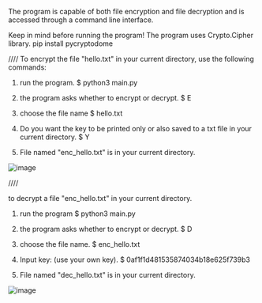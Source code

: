 The program is capable of both file encryption and file decryption and is accessed through a command line interface.

Keep in mind before running the program!
The program uses Crypto.Cipher library.
pip install pycryptodome

////
To encrypt the file "hello.txt" in your current directory, use the following commands:
1. run the program.
$ python3 main.py

2. the program asks whether to encrypt or decrypt.
$ E

3. choose the file name
$ hello.txt

4. Do you want the key to be printed only or also saved to a txt file in your current directory.
$ Y

5. File named "enc_hello.txt" is in your current directory.

![image](https://user-images.githubusercontent.com/116679314/206282786-0878fbe7-eabb-4d89-b334-7b2c4bc425f2.png)

////

to decrypt a file "enc_hello.txt" in your current directory.
1. run the program
$ python3 main.py

2. the program asks whether to encrypt or decrypt.
$ D

3. choose the file name.
$ enc_hello.txt

4. Input key: (use your own key).
$ 0af1f1d481535874034b18e625f739b3

5. File named "dec_hello.txt" is in your current directory.

![image](https://user-images.githubusercontent.com/116679314/206282985-67309c02-cd49-4dad-b586-eaa88e55ea65.png)


